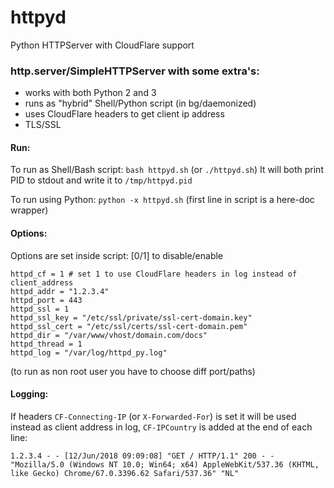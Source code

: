 # httpyd
Python HTTPServer with CloudFlare support

### http.server/SimpleHTTPServer with some extra's:

- works with both Python 2 and 3
- runs as "hybrid" Shell/Python script (in bg/daemonized)
- uses CloudFlare headers to get client ip address
- TLS/SSL

#### Run:
To run as Shell/Bash script: `bash httpyd.sh` (or `./httpyd.sh`)
It will both print PID to stdout and write it to `/tmp/httpyd.pid`

To run using Python: `python -x httpyd.sh`
(first line in script is a here-doc wrapper)

#### Options:
Options are set inside script: [0/1] to disable/enable
```
httpd_cf = 1 # set 1 to use CloudFlare headers in log instead of client_address
httpd_addr = "1.2.3.4"
httpd_port = 443
httpd_ssl = 1
httpd_ssl_key = "/etc/ssl/private/ssl-cert-domain.key"
httpd_ssl_cert = "/etc/ssl/certs/ssl-cert-domain.pem"
httpd_dir = "/var/www/vhost/domain.com/docs"
httpd_thread = 1
httpd_log = "/var/log/httpd_py.log"
```
(to run as non root user you have to choose diff port/paths)


#### Logging:
If headers `CF-Connecting-IP` (or `X-Forwarded-For`) is set it will be used instead as client address in log, `CF-IPCountry` is added at the end of each line:

`1.2.3.4 - - [12/Jun/2018 09:09:08] "GET / HTTP/1.1" 200 - - "Mozilla/5.0 (Windows NT 10.0; Win64; x64) AppleWebKit/537.36 (KHTML, like Gecko) Chrome/67.0.3396.62 Safari/537.36" "NL"`
